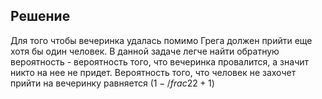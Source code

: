 ## Решение

Для того чтобы вечеринка удалась помимо Грега должен прийти еще хотя бы один человек. В данной задаче легче найти обратную вероятность - 
вероятность того, что вечеринка провалится, а значит никто на нее не придет. Вероятность того, что человек не захочет прийти на вечеринку
равняется $(1-/frac{2}{2+1})$
